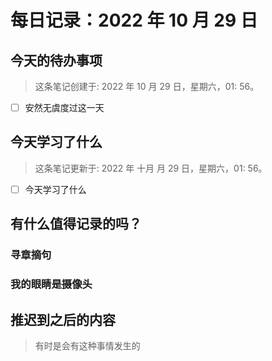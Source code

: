 # 每日记录：2022 年 10 月 29 日

## 今天的待办事项

> 这条笔记创建于: 2022 年 10 月 29 日，星期六，01: 56。

- [ ] 安然无虞度过这一天

## 今天学习了什么

<!-- 记单词 -->
<!-- 30 days of xxx -->
<!-- 一日一句 -->
<!-- 一日一歌 -->

> 这条笔记更新于: 2022 年 十月 月 29 日，星期六，01: 56。

- [ ] 今天学习了什么

## 有什么值得记录的吗？

### 寻章摘句

### 我的眼睛是摄像头

## 推迟到之后的内容

> 有时是会有这种事情发生的
